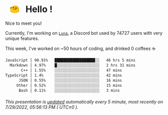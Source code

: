 <h1>   <img src="./spoinky.gif" style="vertical-align:middle;" width="30px">   Hello ! </h1>

Nice to meet you!

Currently, I'm working on <a href='https://github.com/Asgarrrr/Luna'>`Luna`</a>, a Discord bot used by 74727 users with very unique features.

This week, I've worked on ~50 hours of coding, and drinked 0 coffees ☕

```
JavaScript │ 90.91%   ██████████████████░░   46 hrs 5 mins
  Markdown │ 4.97%    █░░░░░░░░░░░░░░░░░░░   2 hrs 31 mins
       C++ │ 1.55%    ░░░░░░░░░░░░░░░░░░░░   47 mins
TypeScript │ 1.4%     ░░░░░░░░░░░░░░░░░░░░   42 mins
      JSON │ 0.55%    ░░░░░░░░░░░░░░░░░░░░   16 mins
     Other │ 0.52%    ░░░░░░░░░░░░░░░░░░░░   15 mins
      Bash │ 0.11%    ░░░░░░░░░░░░░░░░░░░░   3 mins
```

###### This presentation is [updated](https://github.com/Asgarrrr) automatically every 5 minute, most recently on 7/29/2022, 05:56:13 PM ( UTC±0 ).
